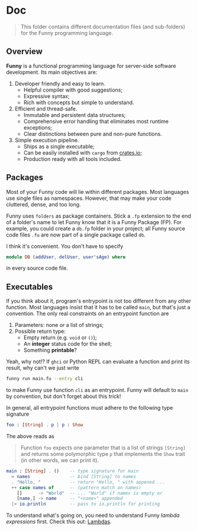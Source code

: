 # Doc

> This folder contains different documentation files (and sub-folders) for the
> Funny programming language.

## Overview

**Funny** is a functional programming language for server-side software
development. Its main objectives are:

1. Developer friendly and easy to learn.
   - Helpful compiler with good suggestions;
   - Expressive syntax;
   - Rich with concepts but simple to understand.
2. Efficient and thread-safe.
   - Immutable and persistent data structures;
   - Comprehensive error handling that eliminates most runtime exceptions;
   - Clear distinctions between pure and non-pure functions.
3. Simple execution pipeline.
   - Ships as a single executable;
   - Can be easily installed with `cargo` from [crates.io](https://crates.io/);
   - Production ready with all tools included.

## Packages

Most of your Funny code will lie within different packages. Most languages use
single files as namespaces. However, that may make your code cluttered, dense,
and too long.

Funny uses `folders` as package containers. Stick a `.fp` extension to the end
of a folder's name to let Funny know that it is a Funny Package (FP). For
example, you could create a `db.fp` folder in your project; all Funny source
code files `.fu` are now part of a single package called `db`.

I think it's convenient. You don't have to specify

```elm
module DB (addUser, delUser, user'sAge) where
```

in every source code file.

## Executables

If you think about it, program's entrypoint is not too different from any other
function. Most languages insist that it has to be called `main`, but that's just
a convention. The only real constraints on an entrypoint function are

1. Parameters: none _or_ a list of strings;
2. Possible return type:
   - Empty return (e.g. `void` or `()`);
   - An **integer** status code for the shell;
   - Something **printable**?

Yeah, why not!? If `ghci` or Python REPL can evaluate a function and print its
result, why can't we just write

```bash
funny run main.fu --entry cli
```

to make Funny use function `cli` as an entrypoint. Funny will default to `main`
by convention, but don't forget about this trick!

In general, all entrypoint functions must adhere to the following type signature

```elm
foo : [String] . p | p : Show
```

The above reads as

> Function `foo` expects one parameter that is a list of strings `[String]` and
> returns some polymorphic type `p` that implements the `Show` trait (in other
> words, we can print it).

```elm
main : [String] . ()    -- type signature for main
  = names               -- bind [String] to names
  . "Hello, "           -- return "Hello, " with appened ...
  ++ case names of      -- (pattern match on names)
    []      -> "World"  -- ... "World" if names is empty or
    [name,] -> name     -- "<name>" appended
  |> io.println         -- pass to io.println for printing
```

To understand what's going on, you need to understand Funny _lambda expressions_
first. Check this out: [Lambdas](Lambda.md).
